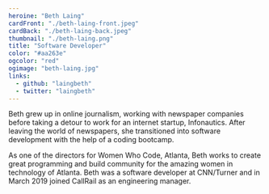 ```yaml
---
heroine: "Beth Laing"
cardFront: "./beth-laing-front.jpeg"
cardBack: "./beth-laing-back.jpeg"
thumbnail: "./beth-laing.png"
title: "Software Developer"
color: "#aa263e"
ogcolor: "red"
ogimage: "beth-laing.jpg"
links:
  - github: "laingbeth"
  - twitter: "laingbeth"
---
```


Beth grew up in online journalism, working with newspaper companies before taking a detour to work for an internet startup, Infonautics. After leaving the world of newspapers, she transitioned into software development with the help of a coding bootcamp.

As one of the directors for Women Who Code, Atlanta, Beth works to create great programming and build community for the amazing women in technology of Atlanta. Beth was a software developer at CNN/Turner and in March 2019 joined CallRail as an engineering manager.
